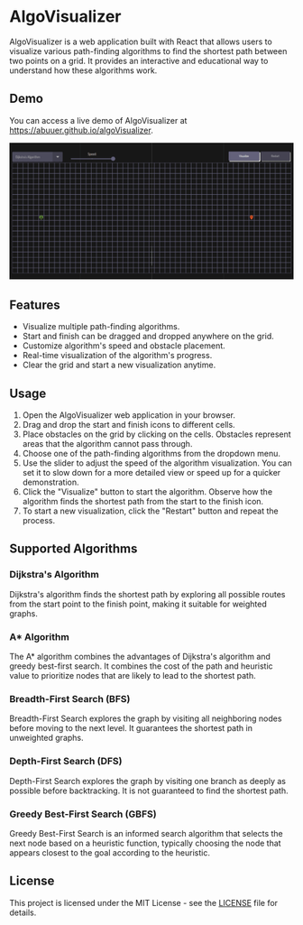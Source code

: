 # AlgoVisualizer

AlgoVisualizer is a web application built with React that allows users to visualize various path-finding algorithms to find the shortest path between two points on a grid. It provides an interactive and educational way to understand how these algorithms work.

## Demo 

You can access a live demo of AlgoVisualizer at https://abuuer.github.io/algoVisualizer.

![demo](public/Demo.gif)

## Features

* Visualize multiple path-finding algorithms.
* Start and finish can be dragged and dropped anywhere on the grid.
* Customize algorithm's speed and obstacle placement.
* Real-time visualization of the algorithm's progress.
* Clear the grid and start a new visualization anytime.

## Usage

1. Open the AlgoVisualizer web application in your browser.
2. Drag and drop the start and finish icons to different cells.
3. Place obstacles on the grid by clicking on the cells. Obstacles represent areas that the algorithm cannot pass through.
4. Choose one of the path-finding algorithms from the dropdown menu.
5. Use the slider to adjust the speed of the algorithm visualization. You can set it to slow down for a more detailed view or speed up for a quicker demonstration.
6. Click the "Visualize" button to start the algorithm. Observe how the algorithm finds the shortest path from the start to the finish icon.
7. To start a new visualization, click the "Restart" button and repeat the process.

## Supported Algorithms

### Dijkstra's Algorithm

Dijkstra's algorithm finds the shortest path by exploring all possible routes from the start point to the finish point, making it suitable for weighted graphs.

### A* Algorithm

The A* algorithm combines the advantages of Dijkstra's algorithm and greedy best-first search. It combines the cost of the path and heuristic value to prioritize nodes that are likely to lead to the shortest path.

### Breadth-First Search (BFS)

Breadth-First Search explores the graph by visiting all neighboring nodes before moving to the next level. It guarantees the shortest path in unweighted graphs.

### Depth-First Search (DFS)

Depth-First Search explores the graph by visiting one branch as deeply as possible before backtracking. It is not guaranteed to find the shortest path.

### Greedy Best-First Search (GBFS)

Greedy Best-First Search is an informed search algorithm that selects the next node based on a heuristic function, typically choosing the node that appears closest to the goal according to the heuristic.

## License

This project is licensed under the MIT License - see the [LICENSE](LICENSE) file for details.
